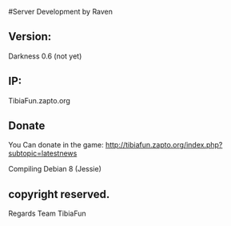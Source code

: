 #Server Development by Raven

Version:
-
Darkness 0.6 (not yet)

IP:
-
TibiaFun.zapto.org

Donate
-
You Can donate in the game: http://tibiafun.zapto.org/index.php?subtopic=latestnews

Compiling
Debian 8 (Jessie)

copyright reserved.
-
Regards Team TibiaFun
